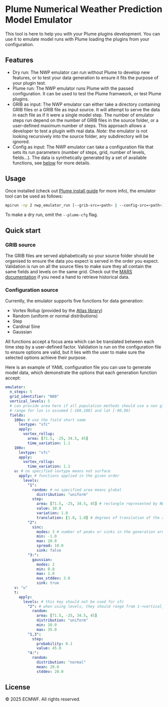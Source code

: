 # Plume Numerical Weather Prediction Model Emulator

This tool is here to help you with your Plume plugins development.
You can use it to emulate model runs with Plume loading the plugins from your configuration.

## Features

- Dry run: The NWP emulator can run without Plume to develop new features, or to test your data generation to ensure it fits the purpose of your plugin test.
- Plume run: The NWP emulator runs Plume with the passed configuration. It can be used to test the Plume framweork, or test Plume plugins.
- GRIB as input: The NWP emulator can either take a directory containing GRIB files or a GRIB file as input source. It will attempt to serve the data in each file as if it were a single model step. The number of emulator steps run depend on the number of GRIB files in the source folder, or a user-defined maximum number of steps. This approach allows a developer to test a plugin with real data. *Note:* the emulator is not looking recursively into the source folder, any subdirectory will be ignored.
- Config as input: The NWP emulator can take a configuration file that sets its run parameters (number of steps, grid, number of levels, fields...). The data is synthetically generated by a set of available functions, see [below](#configuration-source) for more details.

## Usage

Once installed (check out [Plume install guide](../../README.md/#installation) for more info), the emulator tool can be used as follows:
```bash
mpirun -np 2 nwp_emulator_run [--grib-src=<path> | --config-src=<path>] [--plume-cfg=<path>] [OPTION]... [--help]
```
To make a dry run, omit the `--plume-cfg` flag.

## Quick start
### GRIB source

The GRIB files are served alphabetically so your source folder should be organised to ensure the data you expect is served in the order you expect. Validation is run on all the source files to make sure they all contain the same fields and levels on the same grid. Check out the [MARS documentation](https://confluence.ecmwf.int/display/UDOC/MARS+user+documentation) if you need a hand to retrieve historical data. 

### Configuration source

Currently, the emulator supports five functions for data generation:
- Vortex Rollup (provided by the [Atlas library](https://confluence.ecmwf.int/display/ATLAS))
- Random (uniform or normal distributions)
- Step
- Cardinal Sine
- Gaussian

All functions accept a focus area which can be translated between each time step by a user-defined factor.
Validation is run on the configuration file to ensure options are valid, but it lies with the user to make sure the selected options achieve their purpose.

Here is an example of YAML configuration file you can use to generate model data, which demonstrate the options that each generation function accept:

```yaml
emulator:
  n_steps: 5
  grid_identifier: "N80"
  vertical_levels: 5
  # can provide area here if all population methods should use a non global area by default
  # range for lon is assumed [-180,180] and lat [-90,90]
  fields:
    100u: # use the field short name
      levtype: "sfc"
      apply:
        vortex_rollup:
          area: [71.5, -25, 34.5, 45]
          time_variation: 1.1
    100v:
      levtype: "sfc"
      apply:
        vortex_rollup:
          time_variation: 1.1
    u: # no specified levtype means not surface
      apply: # functions applied in the given order
        levels:
          "1":
            random: # no specified area means global
              distribution: "uniform"
            step:
              area: [71.5, -25, 34.5, 45] # rectangle represented by NW and SE (lat,lon) coordinates
              value: 10.0
              variation: 1.0
              translation: [1.0, 1.0] # degrees of translation of the area per time step (lat, lon)
          "2":
            sinc:
              modes: 3 # number of peaks or sinks in the generation area
              min: -1.0
              max: 10.0
              spread: 10.0
              sink: false
          "3:":
            gaussian:
              modes: 2
              min: 0.0
              max: 1.0
              max_stddev: 3.0
              sink: true
    v: "u"
    t:
      apply:
        levels: # this key should not be used for sfc
          "2": # when using levels, they should range from 1-<vertical_levels>
            random:
              area: [71.5, -25, 34.5, 45]
              distribution: "uniform"
              min: 10.0
              max: 35.0
          "1,3":
            step:
              probability: 0.1
              value: 45.0
          "4:":
            random:
              distribution: "normal"
              mean: 20.0
              stddev: 20.0
```

## License
© 2025 ECMWF. All rights reserved.